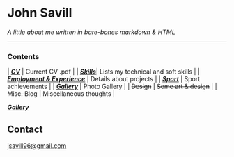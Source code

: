 
# John Savill 
*A little about me written in bare-bones markdown & HTML*

***

### Contents

| [___CV___](https://john-savill.github.io/Media/Resume_2024-2.pdf) | Current CV .pdf |
| [___Skills___](https://john-savill.github.io/skills)| Lists my technical and soft skills |
| [___Employment & Experience___](https://john-savill.github.io/experience) | Details about projects |
| [___Sport___](https://john-savill.github.io/sports) | Sport achievements |
| [___Gallery___](gallery.html) | Photo Gallery |
| ~~Design~~ | ~~Some art & design~~ |
| ~~Misc. Blog~~ | ~~Miscellaneous thoughts~~ |

[___Gallery___](gallery.html)

## Contact
<jsavill96@gmail.com>
